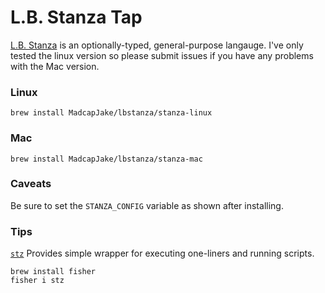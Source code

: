 # L.B. Stanza Tap

[L.B. Stanza](http://lbstanza.org) is an optionally-typed, general-purpose langauge.  I've only tested the linux version so please submit issues if you have any problems with the Mac version.


### Linux
```fish
brew install MadcapJake/lbstanza/stanza-linux
```

### Mac
```fish
brew install MadcapJake/lbstanza/stanza-mac
```

### Caveats

Be sure to set the `STANZA_CONFIG` variable as shown after installing.

### Tips


[`stz`] Provides simple wrapper for executing one-liners and running scripts.

```fish
brew install fisher
fisher i stz
```

[`stz`]: https://github.com/fisherman/stz
